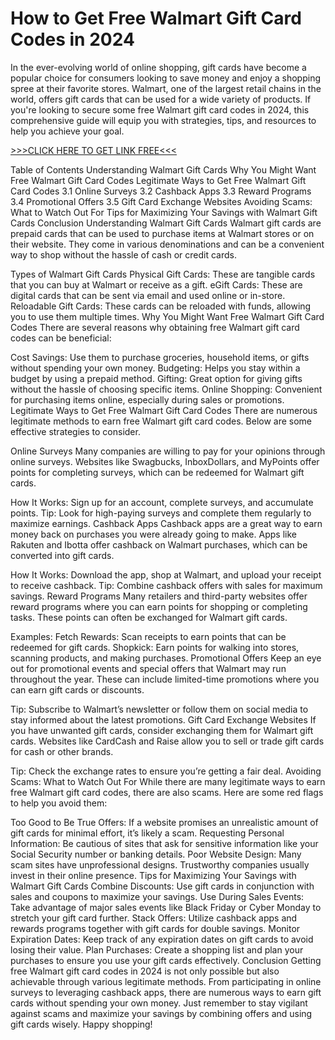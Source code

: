 # How to Get Free Walmart Gift Card Codes in 2024

In the ever-evolving world of online shopping, gift cards have become a popular choice for consumers looking to save money and enjoy a shopping spree at their favorite stores. Walmart, one of the largest retail chains in the world, offers gift cards that can be used for a wide variety of products. If you're looking to secure some free Walmart gift card codes in 2024, this comprehensive guide will equip you with strategies, tips, and resources to help you achieve your goal.

[>>>CLICK HERE TO GET LINK FREE<<<](https://freesingup.online/Walmart/)

Table of Contents
Understanding Walmart Gift Cards
Why You Might Want Free Walmart Gift Card Codes
Legitimate Ways to Get Free Walmart Gift Card Codes
3.1 Online Surveys
3.2 Cashback Apps
3.3 Reward Programs
3.4 Promotional Offers
3.5 Gift Card Exchange Websites
Avoiding Scams: What to Watch Out For
Tips for Maximizing Your Savings with Walmart Gift Cards
Conclusion
Understanding Walmart Gift Cards
Walmart gift cards are prepaid cards that can be used to purchase items at Walmart stores or on their website. They come in various denominations and can be a convenient way to shop without the hassle of cash or credit cards.

Types of Walmart Gift Cards
Physical Gift Cards: These are tangible cards that you can buy at Walmart or receive as a gift.
eGift Cards: These are digital cards that can be sent via email and used online or in-store.
Reloadable Gift Cards: These cards can be reloaded with funds, allowing you to use them multiple times.
Why You Might Want Free Walmart Gift Card Codes
There are several reasons why obtaining free Walmart gift card codes can be beneficial:

Cost Savings: Use them to purchase groceries, household items, or gifts without spending your own money.
Budgeting: Helps you stay within a budget by using a prepaid method.
Gifting: Great option for giving gifts without the hassle of choosing specific items.
Online Shopping: Convenient for purchasing items online, especially during sales or promotions.
Legitimate Ways to Get Free Walmart Gift Card Codes
There are numerous legitimate methods to earn free Walmart gift card codes. Below are some effective strategies to consider.

Online Surveys
Many companies are willing to pay for your opinions through online surveys. Websites like Swagbucks, InboxDollars, and MyPoints offer points for completing surveys, which can be redeemed for Walmart gift cards.

How It Works: Sign up for an account, complete surveys, and accumulate points.
Tip: Look for high-paying surveys and complete them regularly to maximize earnings.
Cashback Apps
Cashback apps are a great way to earn money back on purchases you were already going to make. Apps like Rakuten and Ibotta offer cashback on Walmart purchases, which can be converted into gift cards.

How It Works: Download the app, shop at Walmart, and upload your receipt to receive cashback.
Tip: Combine cashback offers with sales for maximum savings.
Reward Programs
Many retailers and third-party websites offer reward programs where you can earn points for shopping or completing tasks. These points can often be exchanged for Walmart gift cards.

Examples:
Fetch Rewards: Scan receipts to earn points that can be redeemed for gift cards.
Shopkick: Earn points for walking into stores, scanning products, and making purchases.
Promotional Offers
Keep an eye out for promotional events and special offers that Walmart may run throughout the year. These can include limited-time promotions where you can earn gift cards or discounts.

Tip: Subscribe to Walmart’s newsletter or follow them on social media to stay informed about the latest promotions.
Gift Card Exchange Websites
If you have unwanted gift cards, consider exchanging them for Walmart gift cards. Websites like CardCash and Raise allow you to sell or trade gift cards for cash or other brands.

Tip: Check the exchange rates to ensure you’re getting a fair deal.
Avoiding Scams: What to Watch Out For
While there are many legitimate ways to earn free Walmart gift card codes, there are also scams. Here are some red flags to help you avoid them:

Too Good to Be True Offers: If a website promises an unrealistic amount of gift cards for minimal effort, it’s likely a scam.
Requesting Personal Information: Be cautious of sites that ask for sensitive information like your Social Security number or banking details.
Poor Website Design: Many scam sites have unprofessional designs. Trustworthy companies usually invest in their online presence.
Tips for Maximizing Your Savings with Walmart Gift Cards
Combine Discounts: Use gift cards in conjunction with sales and coupons to maximize your savings.
Use During Sales Events: Take advantage of major sales events like Black Friday or Cyber Monday to stretch your gift card further.
Stack Offers: Utilize cashback apps and rewards programs together with gift cards for double savings.
Monitor Expiration Dates: Keep track of any expiration dates on gift cards to avoid losing their value.
Plan Purchases: Create a shopping list and plan your purchases to ensure you use your gift cards effectively.
Conclusion
Getting free Walmart gift card codes in 2024 is not only possible but also achievable through various legitimate methods. From participating in online surveys to leveraging cashback apps, there are numerous ways to earn gift cards without spending your own money. Just remember to stay vigilant against scams and maximize your savings by combining offers and using gift cards wisely. Happy shopping!

